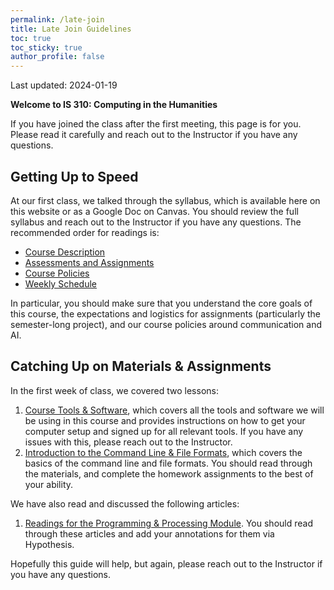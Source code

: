 ```yaml
---
permalink: /late-join
title: Late Join Guidelines
toc: true
toc_sticky: true
author_profile: false
---
```

Last updated: 2024-01-19

**Welcome to IS 310: Computing in the Humanities**

If you have joined the class after the first meeting, this page is for you. Please read it carefully and reach out to the Instructor if you have any questions.

## Getting Up to Speed

At our first class, we talked through the syllabus, which is available here on this website or as a Google Doc on Canvas. You should review the full syllabus and reach out to the Instructor if you have any questions. The recommended order for readings is:

- [Course Description]({{site.baseurl}}/)
- [Assessments and Assignments]({{site.baseurl}}/assessments/01-overview)
- [Course Policies]({{site.baseurl}}/policies)
- [Weekly Schedule]({{site.baseurl}}/schedule/00-overview)

In particular, you should make sure that you understand the core goals of this course, the expectations and logistics for assignments (particularly the semester-long project), and our course policies around communication and AI.

## Catching Up on Materials & Assignments

In the first week of class, we covered two lessons:

1. [Course Tools & Software]({{site.baseurl}}/materials/introducing-humanities-computing/01-course-tools/), which covers all the tools and software we will be using in this course and provides instructions on how to get your computer setup and signed up for all relevant tools. If you have any issues with this, please reach out to the Instructor.
2. [Introduction to the Command Line & File Formats]({{site.baseurl}}/materials/introducing-humanities-computing/02-intro-cli-file-formats/), which covers the basics of the command line and file formats. You should read through the materials, and complete the homework assignments to the best of your ability.

We have also read and discussed the following articles:

1. [Readings for the Programming & Processing Module]({{site.baseurl}}/schedule/02-programming-and-processing/). You should read through these articles and add your annotations for them via Hypothesis.


Hopefully this guide will help, but again, please reach out to the Instructor if you have any questions.